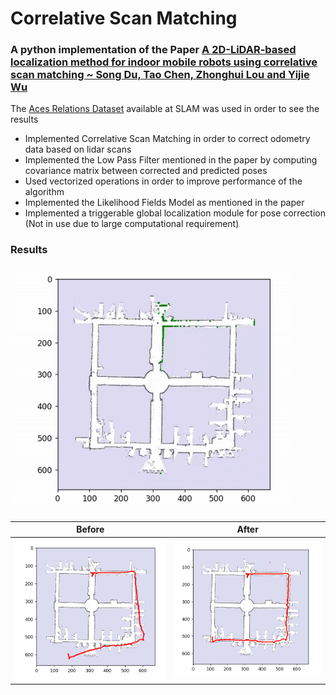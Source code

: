 # Correlative Scan Matching

### A python implementation of the Paper [A 2D-LiDAR-based localization method for indoor mobile robots using correlative scan matching ~ Song Du, Tao Chen, Zhonghui Lou and Yijie Wu](https://www.cambridge.org/core/journals/robotica/article/2dlidarbased-localization-method-for-indoor-mobile-robots-using-correlative-scan-matching/291583763D866B1739AEF58ADC34D659#disp2)


The [Aces Relations Dataset](http://ais.informatik.uni-freiburg.de/slamevaluation/datasets.php) available at SLAM was used in order to see the results

* Implemented Correlative Scan Matching in order to correct odometry data based on lidar scans
* Implemented the Low Pass Filter mentioned in the paper by computing covariance matrix between corrected and predicted poses
* Used vectorized operations in order to improve performance of the algorithm
* Implemented the Likelihood Fields Model as mentioned in the paper
* Implemented a triggerable global localization module for pose correction (Not in use due to large computational requirement)


### Results
<img src="assets/CSM.gif" alt="CSM Result GIF" width="450">

|   Before   |   After   |
|:----------:|:---------:|
|![Before](assets/wrongPath.png)|![After](assets/CSMResults.png)|